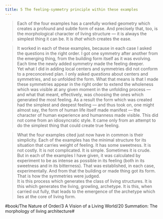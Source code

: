 ```yaml
---
title: 5 The feeling-symmetry principle within these examples
---
```


> Each of the four examples has a carefully worked geometry which creates a profound and subtle form of ease. And precisely that, too, is the morphological character of living structure — it is always the simplest thing it can be. It is *that* which creates the ease.  

> It worked in each of these examples, because in each case I asked the questions in the right order. I got one symmetry after another from the emerging thing, from the building form itself as it was evolving. Each time the newly added symmetry made the feeling deeper.  
> Yet what I did in adding local centers and symmetries did not conform to a preconceived plan. I only asked *questions* about centers and symmetries, and so unfolded the form. What that means is that I made these symmetries appear in the right order to extend the wholeness which was visible at any given moment in the unfolding process — and what that meant, effectively, was choosing the ones which generated the most feeling. As a result the form which was created had the simplest and deepest feeling — and thus took on, one might almost say, the form of human life itself made manifest — the character of human experience and humanness made visible. This did not come from an idiosyncratic style. It came only from an attempt to do the simplest thing that could create true feeling.  

> What the four examples cited just now have in common is their simplicity. Each of the examples has the minimal structure for its situation that carries weight of feeling. It has some sweetness. It is not costly. It is not complicated. It is simple. Sometimes it is crude. But in each of the examples I have given, it was calculated by experiment to be as intense as possible in its feeling (both in its sweetness and in its bitterness). That was established, in each case, experimentally. And from that the building or made thing got its form. That is how the symmetries were judged.  
> It is this process which generates the class of living structures. It is this which generates the living, growling, archetype. It is this, when carried out fully, that leads to the emergence of the archetype which lies at the core of living form.  

#book/The Nature of Order/3 A Vision of a Living World/20 Summation: The morphology of living architecture#